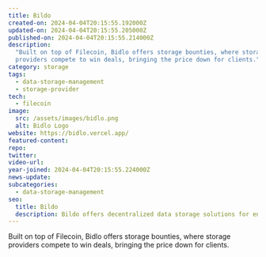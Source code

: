 ```yaml
---
title: Bildo
created-on: 2024-04-04T20:15:55.192000Z
updated-on: 2024-04-04T20:15:55.205000Z
published-on: 2024-04-04T20:15:55.214000Z
description:
  "Built on top of Filecoin, Bidlo offers storage bounties, where storage
  providers compete to win deals, bringing the price down for clients."
category: storage
tags:
  - data-storage-management
  - storage-provider
tech:
  - filecoin
image:
  src: /assets/images/bidlo.png
  alt: Bidlo Logo
website: https://bidlo.vercel.app/
featured-content:
repo:
twitter:
video-url:
year-joined: 2024-04-04T20:15:55.224000Z
news-update:
subcategories:
  - data-storage-management
seo:
  title: Bildo
  description: Bildo offers decentralized data storage solutions for enterprises.
---
```


Built on top of Filecoin, Bidlo offers storage bounties, where storage providers compete to win deals, bringing the price down for clients.

